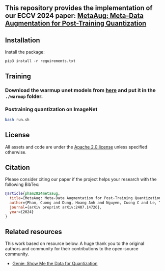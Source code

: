<!-- <div align="center">    -->
  
## This repository provides the implementation of our ECCV 2024 paper: [MetaAug: Meta-Data Augmentation for Post-Training Quantization](https://arxiv.org/abs/2407.14726)
</div>

## Installation

Install the package:
```
pip3 install -r requirements.txt
```


## Training
### Download the warmup unet models from [here](https://drive.google.com/file/d/14lWmQ1oLo9jyH2O-yB9vSXluKYgMdUAb/view?usp=sharing) and put it in the `./warmup` folder.
### Postraining quantization on ImageNet
  ```bash
  bash run.sh
  ```

## License <a name="license"></a>

All assets and code are under the [Apache 2.0 license](./LICENSE) unless specified otherwise.


## Citation <a name="citation"></a>

Please consider citing our paper if the project helps your research with the following BibTex:

```bibtex
@article{pham2024metaaug,
  title={MetaAug: Meta-Data Augmentation for Post-Training Quantization},
  author={Pham, Cuong and Dung, Hoang Anh and Nguyen, Cuong C and Le, Trung and Phung, Dinh and Carneiro, Gustavo and Do, Thanh-Toan},
  journal={arXiv preprint arXiv:2407.14726},
  year={2024}
}
```

## Related resources

This work based on resource below. A huge thank you to the original authors and community for their contributions to the open-source community.

- [Genie: Show Me the Data for Quantization](https://github.com/SamsungLabs/Genie/tree/main)


